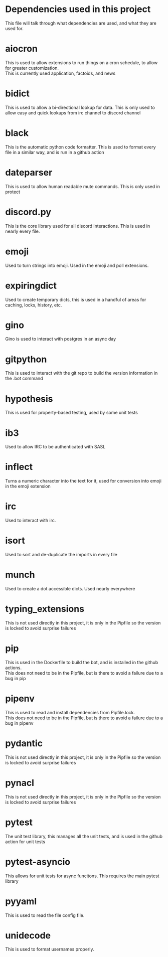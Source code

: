 # Dependencies used in this project
This file will talk through what dependencies are used, and what they are used for.

# aiocron
This is used to allow extensions to run things on a cron schedule, to allow for greater customization.  
This is currently used application, factoids, and news

# bidict
This is used to allow a bi-directional lookup for data. This is only used to allow easy and quick lookups from irc channel to discord channel

# black
This is the automatic python code formatter. This is used to format every file in a similar way, and is run in a github action

# dateparser
This is used to allow human readable mute commands. This is only used in protect

# discord.py
This is the core library used for all discord interactions. This is used in nearly every file.

# emoji
Used to turn strings into emoji. Used in the emoji and poll extensions.

# expiringdict
Used to create temporary dicts, this is used in a handful of areas for caching, locks, history, etc.

# gino
Gino is used to interact with postgres in an async day

# gitpython
This is used to interact with the git repo to build the version information in the .bot command

# hypothesis
This is used for property-based testing, used by some unit tests

# ib3
Used to allow IRC to be authenticated with SASL

# inflect
Turns a numeric character into the text for it, used for conversion into emoji in the emoji extension

# irc
Used to interact with irc.

# isort
Used to sort and de-duplicate the imports in every file

# munch
Used to create a dot accessible dicts. Used nearly everywhere

# typing_extensions
This is not used directly in this project, it is only in the Pipfile so the version is locked to avoid surprise failures

# pip
This is used in the Dockerfile to build the bot, and is installed in the github actions.  
This does not need to be in the Pipfile, but is there to avoid a failure due to a bug in pip

# pipenv
This is used to read and install dependencies from Pipfile.lock.  
This does not need to be in the Pipfile, but is there to avoid a failure due to a bug in pipenv

# pydantic
This is not used directly in this project, it is only in the Pipfile so the version is locked to avoid surprise failures

# pynacl
This is not used directly in this project, it is only in the Pipfile so the version is locked to avoid surprise failures

# pytest
The unit test library, this manages all the unit tests, and is used in the github action for unit tests

# pytest-asyncio
This allows for unit tests for async funcitons. This requires the main pytest library

# pyyaml
This is used to read the file config file.

# unidecode
This is used to format usernames properly.
